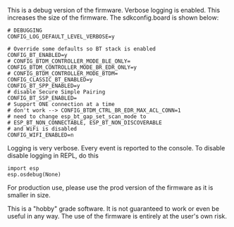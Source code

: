 
This is a debug version of the firmware. Verbose logging is enabled. This increases the size of the firmware. The sdkconfig.board is shown below:

```
# DEBUGGING
CONFIG_LOG_DEFAULT_LEVEL_VERBOSE=y

# Override some defaults so BT stack is enabled
CONFIG_BT_ENABLED=y
# CONFIG_BTDM_CONTROLLER_MODE_BLE_ONLY=
CONFIG_BTDM_CONTROLLER_MODE_BR_EDR_ONLY=y
# CONFIG_BTDM_CONTROLLER_MODE_BTDM=
CONFIG_CLASSIC_BT_ENABLED=y
CONFIG_BT_SPP_ENABLED=y
# disable Secure Simple Pairing
CONFIG_BT_SSP_ENABLED=
# Support ONE connection at a time
# don't work --> CONFIG_BTDM_CTRL_BR_EDR_MAX_ACL_CONN=1
# need to change esp_bt_gap_set_scan_mode to
# ESP_BT_NON_CONNECTABLE, ESP_BT_NON_DISCOVERABLE
# and WiFi is disabled
CONFIG_WIFI_ENABLED=n
```

Logging is very verbose. Every event is reported to the console. To disable disable logging in REPL, do this

``` 
import esp
esp.osdebug(None)

```

For production use, please use the prod version of the firmware as it is smaller in size.

This is a "hobby" grade software. It is not guaranteed to work or even be useful in any way. The use of the firmware is entirely at the user's own risk.

